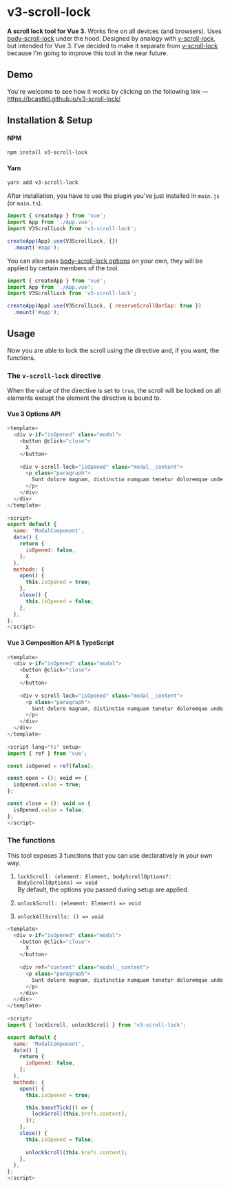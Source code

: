 # v3-scroll-lock

**A scroll lock tool for Vue 3.** Works fine on all devices (and browsers). Uses [body-scroll-lock](https://github.com/willmcpo/body-scroll-lock) under the hood. Designed by analogy with [v-scroll-lock](https://github.com/phegman/v-scroll-lock), but intended for Vue 3. I've decided to make it separate from [v-scroll-lock](https://github.com/phegman/v-scroll-lock) because I'm going to improve this tool in the near future.

## Demo
You're welcome to see how it works by clicking on the following link — https://bcastlel.github.io/v3-scroll-lock/

## Installation & Setup
#### NPM
```bash
npm install v3-scroll-lock
```

#### Yarn
```bash
yarn add v3-scroll-lock
```

After installation, you have to use the plugin you've just installed in `main.js` (or `main.ts`).

```javascript
import { createApp } from 'vue';
import App from './App.vue';
import V3ScrollLock from 'v3-scroll-lock';

createApp(App).use(V3ScrollLock, {})
  .mount('#app');
```

You can also pass [body-scroll-lock options](https://github.com/willmcpo/body-scroll-lock#options) on your own, they will be applied by certain members of the tool.

```javascript
import { createApp } from 'vue';
import App from './App.vue';
import V3ScrollLock from 'v3-scroll-lock';

createApp(App).use(V3ScrollLock, { reserveScrollBarGap: true })
  .mount('#app');
```

## Usage

Now you are able to lock the scroll using the directive and, if you want, the functions.

### The `v-scroll-lock` directive

When the value of the directive is set to `true`, the scroll will be locked on all elements except the element the directive is bound to.

#### Vue 3 Options API
```javascript
<template>
  <div v-if="isOpened" class="modal">
    <button @click="close">
      X
    </button>
    
    <div v-scroll-lock="isOpened" class="modal__content">
      <p class="paragraph">
        Sunt dolore magnam, distinctio numquam tenetur doloremque unde animi iure deleniti vero. Architecto omnis, impedit nesciunt est, ipsa nulla et possimus tempore aut neque voluptatem? Rerum laboriosam tempore eum vitae labore repellendus architecto nobis odio.
      </p>
    </div>
  </div>
</template>
 
<script>
export default {
  name: 'ModalComponent',
  data() {
    return {
      isOpened: false,
    };
  },
  methods: {
    open() {
      this.isOpened = true;
    },
    close() {
      this.isOpened = false;
    },
  },
};
</script>
```

#### Vue 3 Composition API & TypeScript
```javascript
<template>
  <div v-if="isOpened" class="modal">
    <button @click="close">
      X
    </button>
    
    <div v-scroll-lock="isOpened" class="modal__content">
      <p class="paragraph">
        Sunt dolore magnam, distinctio numquam tenetur doloremque unde animi iure deleniti vero. Architecto omnis, impedit nesciunt est, ipsa nulla et possimus tempore aut neque voluptatem? Rerum laboriosam tempore eum vitae labore repellendus architecto nobis odio.
      </p>
    </div>
  </div>
</template>
 
<script lang="ts" setup>
import { ref } from 'vue';

const isOpened = ref(false);

const open = (): void => {
  isOpened.value = true;
};

const close = (): void => {
  isOpened.value = false;
};
</script>
```

### The functions

This tool exposes 3 functions that you can use declaratively in your own way.

1. `lockScroll: (element: Element, bodyScrollOptions?: BodyScrollOptions) => void`<br>
By default, the options you passed during setup are applied.

2. `unlockScroll: (element: Element) => void`

3. `unlockAllScrolls: () => void`

```javascript
<template>
  <div v-if="isOpened" class="modal">
    <button @click="close">
      X
    </button>
    
    <div ref="content" class="modal__content">
      <p class="paragraph">
        Sunt dolore magnam, distinctio numquam tenetur doloremque unde animi iure deleniti vero. Architecto omnis, impedit nesciunt est, ipsa nulla et possimus tempore aut neque voluptatem? Rerum laboriosam tempore eum vitae labore repellendus architecto nobis odio.
      </p>
    </div>
  </div>
</template>
 
<script>
import { lockScroll, unlockScroll } from 'v3-scroll-lock';

export default {
  name: 'ModalComponent',
  data() {
    return {
      isOpened: false,
    };
  },
  methods: {
    open() {
      this.isOpened = true;

      this.$nextTick(() => {
        lockScroll(this.$refs.content);
      });
    },
    close() {
      this.isOpened = false;
      
      unlockScroll(this.$refs.content);
    },
  },
};
</script>
```
